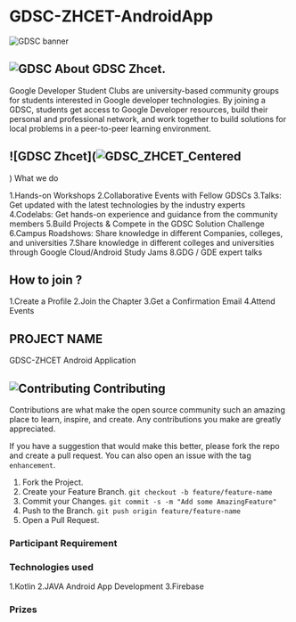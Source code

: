 # GDSC-ZHCET-AndroidApp

![GDSC banner](![GDSC_ZHCET_Centered](https://user-images.githubusercontent.com/113046400/210725710-ad07c6f6-67f1-403c-9ab9-08f9d91a9d77.png))

## ![GDSC](![GDSC_ZHCET_Centered](https://user-images.githubusercontent.com/113046400/210725747-db762138-d33e-44ea-ad4b-b5974419e945.png)) About GDSC Zhcet.
 Google Developer Student Clubs are university-based community groups for students interested in Google developer technologies. By joining a GDSC, students get access to Google Developer resources, build their personal and professional network, and work together to build solutions for local problems in a peer-to-peer learning environment.


## ![GDSC Zhcet](![GDSC_ZHCET_Centered](https://user-images.githubusercontent.com/113046400/210726812-41e54353-a8a5-48a9-8ac5-83c9ca40bab3.png)
) What we do

1.Hands-on Workshops
2.Collaborative Events with Fellow GDSCs
3.Talks: Get updated with the latest technologies by the industry experts
4.Codelabs: Get hands-on experience and guidance from the community members
5.Build Projects & Compete in the GDSC Solution Challenge
6.Campus Roadshows: Share knowledge in different Companies, colleges, and universities
7.Share knowledge in different colleges and universities through Google Cloud/Android Study Jams
8.GDG / GDE expert talks


## How to join ?

1.Create a Profile
2.Join the Chapter
3.Get a Confirmation Email
4.Attend Events

## PROJECT NAME
GDSC-ZHCET Android Application

## ![Contributing](/docs/images/contributing.svg) Contributing

Contributions are what make the open source community such an amazing place to learn, inspire, and create. Any contributions you make are greatly appreciated.

If you have a suggestion that would make this better, please fork the repo and create a pull request. You can also open an issue with the tag `enhancement`.

1. Fork the Project.
2. Create your Feature Branch. `git checkout -b feature/feature-name`
3. Commit your Changes. `git commit -s -m "Add some AmazingFeature"`
4. Push to the Branch. `git push origin feature/feature-name`
5. Open a Pull Request.


### Participant Requirement





### Technologies used

1.Kotlin
2.JAVA Android App Development
3.Firebase

### Prizes




